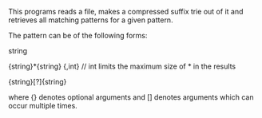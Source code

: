 This programs reads a file, makes a compressed suffix trie out of it and retrieves all matching patterns for a given pattern.

The pattern can be of the following forms:

string

{string}*{string} {,int}  // int limits the maximum size of * in the results

{string}[?]{string}


where {} denotes optional arguments and [] denotes arguments which can occur multiple times.




